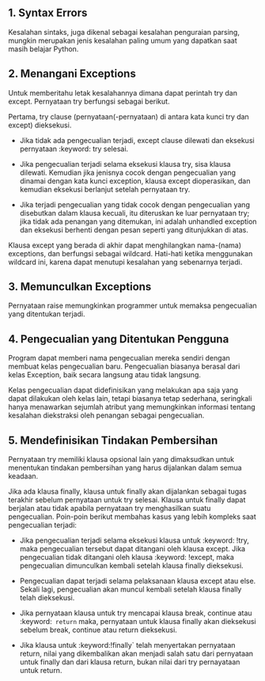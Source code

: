 ## 1. Syntax Errors
Kesalahan sintaks, juga dikenal sebagai kesalahan penguraian parsing,
mungkin merupakan jenis kesalahan paling umum yang dapatkan saat masih belajar Python.

## 2. Menangani Exceptions
Untuk memberitahu letak kesalahannya dimana dapat perintah try dan except.
Pernyataan try berfungsi sebagai berikut.

Pertama, try clause (pernyataan(-pernyataan) di antara kata kunci try dan except) dieksekusi.

* Jika tidak ada pengecualian terjadi, except clause dilewati dan eksekusi pernyataan :keyword: try selesai.

* Jika pengecualian terjadi selama eksekusi klausa try, sisa klausa dilewati. Kemudian jika jenisnya cocok dengan pengecualian yang dinamai dengan kata kunci exception, klausa except dioperasikan, dan kemudian eksekusi berlanjut setelah pernyataan try.

* Jika terjadi pengecualian yang tidak cocok dengan pengecualian yang disebutkan dalam klausa kecuali, itu diteruskan ke luar pernyataan try; jika tidak ada penangan yang ditemukan, ini adalah unhandled exception dan eksekusi berhenti dengan pesan seperti yang ditunjukkan di atas.

Klausa except yang berada di akhir dapat menghilangkan nama-(nama) exceptions, dan berfungsi sebagai wildcard.
Hati-hati ketika menggunakan wildcard ini, karena dapat menutupi kesalahan yang sebenarnya terjadi.

## 3. Memunculkan Exceptions
Pernyataan raise memungkinkan programmer untuk memaksa pengecualian yang ditentukan terjadi.

## 4. Pengecualian yang Ditentukan Pengguna
Program dapat memberi nama pengecualian mereka sendiri dengan membuat kelas pengecualian baru.
Pengecualian biasanya berasal dari kelas Exception, baik secara langsung atau tidak langsung.

Kelas pengecualian dapat didefinisikan yang melakukan apa saja yang dapat dilakukan oleh kelas lain, tetapi biasanya tetap sederhana,
seringkali hanya menawarkan sejumlah atribut yang memungkinkan informasi tentang kesalahan diekstraksi oleh penangan sebagai pengecualian.

## 5. Mendefinisikan Tindakan Pembersihan
Pernyataan try memiliki klausa opsional lain yang dimaksudkan untuk menentukan tindakan pembersihan yang harus dijalankan dalam semua keadaan.

Jika ada klausa finally, klausa untuk finally akan dijalankan sebagai tugas terakhir sebelum pernyataan untuk try selesai.
Klausa untuk finally dapat berjalan atau tidak apabila pernyataan try menghasilkan suatu pengecualian.
Poin-poin berikut membahas kasus yang lebih kompleks saat pengecualian terjadi:

* Jika pengecualian terjadi selama eksekusi klausa untuk :keyword: !try, maka pengecualian tersebut dapat ditangani oleh klausa except. Jika pengecualian tidak ditangani oleh klausa :keyword: !except, maka pengecualian dimunculkan kembali setelah klausa finally dieksekusi.

* Pengecualian dapat terjadi selama pelaksanaan klausa except atau else. Sekali lagi, pengecualian akan muncul kembali setelah klausa finally telah dieksekusi.

* Jika pernyataan klausa untuk try mencapai klausa break, continue atau :keyword:` return` maka, pernyataan untuk klausa finally akan dieksekusi sebelum break, continue atau return dieksekusi.

* Jika klausa untuk :keyword:!finally` telah menyertakan pernyataan return, nilai yang dikembalikan akan menjadi salah satu dari pernyataan untuk finally dan dari klausa return, bukan nilai dari try pernayataan untuk return.